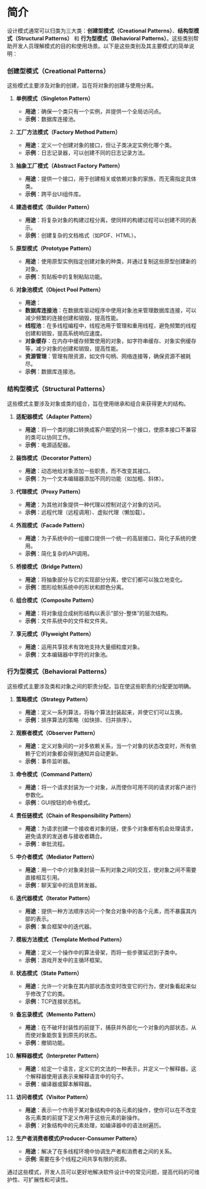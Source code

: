 # 简介

设计模式通常可以归类为三大类：**创建型模式（Creational Patterns）**、**结构型模式（Structural Patterns）** 和 **行为型模式（Behavioral Patterns）**。这些类别帮助开发人员理解模式的目的和使用场景。以下是这些类别及其主要模式的简单说明：

### 创建型模式（Creational Patterns）

这些模式主要涉及对象的创建，旨在将对象的创建与使用分离。

1. **单例模式（Singleton Pattern）**
   - **用途**：确保一个类只有一个实例，并提供一个全局访问点。
   - **示例**：数据库连接池。

2. **工厂方法模式（Factory Method Pattern）**
   - **用途**：定义一个创建对象的接口，但让子类决定实例化哪个类。
   - **示例**：日志记录器，可以创建不同的日志记录方法。

3. **抽象工厂模式（Abstract Factory Pattern）**
   - **用途**：提供一个接口，用于创建相关或依赖对象的家族，而无需指定具体类。
   - **示例**：跨平台UI组件库。

4. **建造者模式（Builder Pattern）**
   - **用途**：将复杂对象的构建过程分离，使同样的构建过程可以创建不同的表示。
   - **示例**：创建复杂的文档格式（如PDF、HTML）。

5. **原型模式（Prototype Pattern）**
   - **用途**：使用原型实例指定创建对象的种类，并通过复制这些原型创建新的对象。
   - **示例**：剪贴板中的复制粘贴功能。

6. **对象池模式（Object Pool Pattern）**
   - **用途**：
	- **数据库连接池**：在数据库驱动程序中使用对象池来管理数据库连接，可以减少频繁的连接创建和销毁，提高性能。
	- **线程池**：在多线程编程中，线程池用于管理和重用线程，避免频繁的线程创建和销毁，提高系统响应速度。
	- **对象缓存**：在内存中缓存频繁使用的对象，如字符串缓存、对象实例缓存等，减少对象的创建和销毁，提高性能。
	- **资源管理**：管理有限资源，如文件句柄、网络连接等，确保资源不被耗尽。
   - **示例**：数据库连接池。

### 结构型模式（Structural Patterns）

这些模式主要涉及对象或类的组合，旨在使用继承和组合来获得更大的结构。

1. **适配器模式（Adapter Pattern）**
   - **用途**：将一个类的接口转换成客户期望的另一个接口，使原本接口不兼容的类可以协同工作。
   - **示例**：电源适配器。

2. **装饰模式（Decorator Pattern）**
   - **用途**：动态地给对象添加一些职责，而不改变其接口。
   - **示例**：为一个文本编辑器添加不同的功能（如加粗、斜体）。

3. **代理模式（Proxy Pattern）**
   - **用途**：为其他对象提供一种代理以控制对这个对象的访问。
   - **示例**：远程代理（远程调用）、虚拟代理（懒加载）。

4. **外观模式（Facade Pattern）**
   - **用途**：为子系统中的一组接口提供一个统一的高层接口，简化子系统的使用。
   - **示例**：简化复杂的API调用。

5. **桥接模式（Bridge Pattern）**
   - **用途**：将抽象部分与它的实现部分分离，使它们都可以独立地变化。
   - **示例**：图形绘制系统中的形状和颜色分离。

6. **组合模式（Composite Pattern）**
   - **用途**：将对象组合成树形结构以表示“部分-整体”的层次结构。
   - **示例**：文件系统中的文件和文件夹。

7. **享元模式（Flyweight Pattern）**
   - **用途**：运用共享技术有效地支持大量细粒度对象。
   - **示例**：文本编辑器中字符的对象池。

### 行为型模式（Behavioral Patterns）

这些模式主要涉及类和对象之间的职责分配，旨在使这些职责的分配更加明确。

1. **策略模式（Strategy Pattern）**
   - **用途**：定义一系列算法，将每个算法封装起来，并使它们可以互换。
   - **示例**：排序算法的策略（如快排、归并排序）。

2. **观察者模式（Observer Pattern）**
   - **用途**：定义对象间的一对多依赖关系，当一个对象的状态改变时，所有依赖于它的对象都会得到通知并自动更新。
   - **示例**：事件监听器。

3. **命令模式（Command Pattern）**
   - **用途**：将一个请求封装为一个对象，从而使你可用不同的请求对客户进行参数化。
   - **示例**：GUI按钮的命令模式。

4. **责任链模式（Chain of Responsibility Pattern）**
   - **用途**：为请求创建一个接收者对象的链，使多个对象都有机会处理请求，避免请求的发送者与接收者耦合。
   - **示例**：审批流程。

5. **中介者模式（Mediator Pattern）**
   - **用途**：用一个中介对象来封装一系列对象之间的交互，使对象之间不需要直接相互引用。
   - **示例**：聊天室中的消息转发器。

6. **迭代器模式（Iterator Pattern）**
   - **用途**：提供一种方法顺序访问一个聚合对象中的各个元素，而不暴露其内部的表示。
   - **示例**：集合框架中的迭代器。

7. **模板方法模式（Template Method Pattern）**
   - **用途**：定义一个操作中的算法骨架，而将一些步骤延迟到子类中。
   - **示例**：游戏开发中的主循环框架。

8. **状态模式（State Pattern）**
   - **用途**：允许一个对象在其内部状态改变时改变它的行为，使对象看起来似乎修改了它的类。
   - **示例**：TCP连接状态机。

9. **备忘录模式（Memento Pattern）**
   - **用途**：在不破坏封装性的前提下，捕获并外部化一个对象的内部状态，从而使对象能恢复到原先的状态。
   - **示例**：撤销功能。

10. **解释器模式（Interpreter Pattern）**
    - **用途**：给定一个语言，定义它的文法的一种表示，并定义一个解释器，这个解释器使用该表示来解释语言中的句子。
    - **示例**：编译器或脚本解释器。

11. **访问者模式（Visitor Pattern）**
    - **用途**：表示一个作用于某对象结构中的各元素的操作，使你可以在不改变各元素类的前提下定义作用于这些元素的新操作。
    - **示例**：对象结构中的元素处理，如编译器中的语法树遍历。

 12. **生产者消费者模式(Producer-Consumer Pattern）**
	 - **用途**：解决了在多线程环境中协调生产者和消费者之间的关系。
	 - **示例**:  需要在多个线程之间共享有限的资源。


通过这些模式，开发人员可以更好地解决软件设计中的常见问题，提高代码的可维护性、可扩展性和可读性。